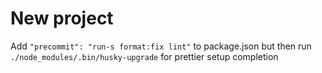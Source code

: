 # New project

Add `"precommit": "run-s format:fix lint"` to package.json but then run `./node_modules/.bin/husky-upgrade` for prettier setup completion
